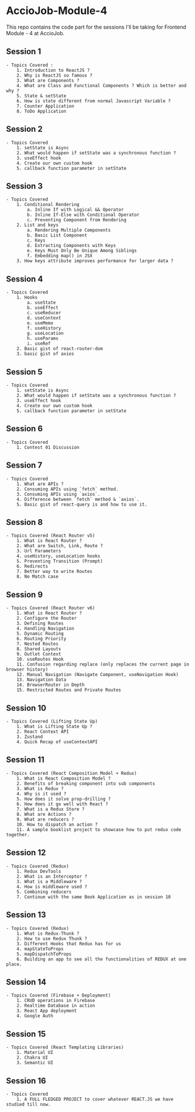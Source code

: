 # AccioJob-Module-4

This repo contains the code part for the sessions I'll be taking for Frontend Module - 4 at AccioJob.

## Session 1

    - Topics Covered :
        1. Introduction to ReactJS ?
        2. Why is ReactJS so famous ?
        3. What are Components ?
        4. What are Class and Functional Components ? Which is better and why ?
        5. State & setState
        6. How is state different from normal Javascript Variable ?
        7. Counter Application
        8. ToDo Application

## Session 2

    - Topics Covered
        1. setState is Async
        2. What would happen if setState was a synchronous function ?
        3. useEffect hook
        4. Create our own custom hook
        5. callback function parameter in setState

## Session 3

    - Topics Covered
        1. Conditional Rendering
            a. Inline If with Logical && Operator
            b. Inline If-Else with Conditional Operator
            c. Preventing Component from Rendering
        2. List and keys
            a. Rendering Multiple Components
            b. Basic List Component
            c. Keys
            d. Extracting Components with Keys
            e. Keys Must Only Be Unique Among Siblings
            f. Embedding map() in JSX
        3. How keys attribute improves performance for larger data ?

## Session 4

    - Topics Covered
        1. Hooks
            a. useState
            b. useEffect
            c. useReducer
            d. useContext
            e. useMemo
            f. useHistory
            g. useLocation
            h. useParams
            i. useRef
        2. Basic gist of react-router-dom
        3. basic gist of axios

## Session 5

    - Topics Covered
        1. setState is Async
        2. What would happen if setState was a synchronous function ?
        3. useEffect hook
        4. Create our own custom hook
        5. callback function parameter in setState

## Session 6

    - Topics Covered
        1. Contest 01 Discussion

## Session 7

    - Topics Covered
        1. What are APIs ?
        2. Consuming APIs using `fetch` method.
        3. Consuming APIs using `axios`.
        4. Difference between `fetch` method & `axios`.
        5. Basic gist of react-query is and how to use it.

## Session 8

    - Topics Covered (React Router v5)
        1. What is React Router ?
        2. What are Switch, Link, Route ?
        3. Url Parameters
        4. useHistory, useLocation hooks
        5. Preventing Transition (Prompt)
        6. Redirects
        7. Better way to write Routes
        8. No Match case

## Session 9

    - Topics Covered (React Router v6)
        1. What is React Router ?
        2. Configure the Router
        3. Defining Routes
        4. Handling Navigation
        5. Dynamic Routing
        6. Routing Priority
        7. Nested Routes
        8. Shared Layouts
        9. Outlet Context
        10. useRoutes Hook
        11. Confusion regarding replace (only replaces the current page in browser history)
        12. Manual Navigation (Navigate Component, useNavigation Hook)
        13. Navigation Data
        14. BrowserRouter in Depth
        15. Restricted Routes and Private Routes

## Session 10

    - Topics Covered (Lifting State Up)
        1. What is Lifting State Up ?
        2. React Context API
        3. Zustand
        4. Quick Recap of useContextAPI

## Session 11

    - Topics Covered (React Composition Model + Redux)
        1. What is React Composition Model ?
        2. Benefits of breaking component into sub components
        3. What is Redux ?
        4. Why is it used ?
        5. How does it solve prop-drilling ?
        6. How does it go well with React ?
        7. What is a Redux Store ?
        8. What are Actions ?
        9. What are reducers ?
        10. How to dispatch an action ?
        11. A sample booklist project to showcase how to put redux code together.

## Session 12

    - Topics Covered (Redux)
        1. Redux DevTools
        2. What is an Interceptor ?
        3. What is a Middleware ?
        4. How is middleware used ?
        5. Combining reducers
        7. Continue with the same Book Application as in session 10

## Session 13

    - Topics Covered (Redux)
        1. What is Redux-Thunk ?
        2. How to use Redux Thunk ?
        3. Different Hooks that Redux has for us
        4. mapStateToProps
        5. mapDispatchToProps
        6. Building an app to see all the functionalities of REDUX at one place.

## Session 14

    - Topics Covered (Firebase + Deployment)
        1. CRUD operations in Firebase
        2. Realtime Database in action
        3. React App deployment
        4. Google Auth

## Session 15

    - Topics Covered (React Templating Libraries)
        1. Material UI
        2. Chakra UI
        3. Semantic UI

## Session 16

    - Topics Covered
        1. A FULL FLEDGED PROJECT to cover whatever REACT.JS we have studied till now.
